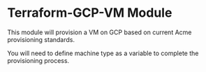 # Terraform-GCP-VM Module

This module will provision a VM on GCP based on current Acme provisioning standards. 

You will need to define machine type as a variable to complete the provisioning process. 

